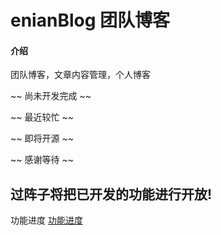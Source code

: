 # enianBlog 团队博客

#### 介绍
团队博客，文章内容管理，个人博客

~~ 尚未开发完成 ~~

~~ 最近较忙 ~~

~~ 即将开源 ~~

~~ 感谢等待 ~~



## 过阵子将把已开发的功能进行开放!

功能进度
[功能进度](%E5%8A%9F%E8%83%BD%E8%BF%9B%E5%BA%A6.png)